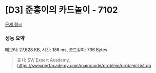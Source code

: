 # [D3] 준홍이의 카드놀이 - 7102 

[문제 링크](https://swexpertacademy.com/main/code/problem/problemDetail.do?contestProbId=AWkIlHWqBYcDFAXC) 

### 성능 요약

메모리: 27,628 KB, 시간: 186 ms, 코드길이: 736 Bytes



> 출처: SW Expert Academy, https://swexpertacademy.com/main/code/problem/problemList.do